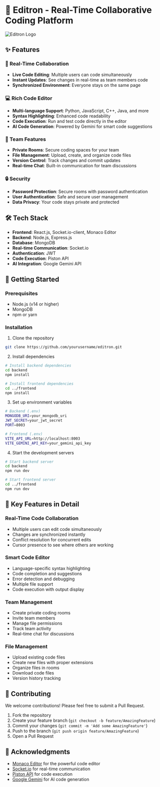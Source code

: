 # 🚀 Editron - Real-Time Collaborative Coding Platform

![Editron Logo](/logo.png)

## ✨ Features

### 🎯 Real-Time Collaboration
- **Live Code Editing**: Multiple users can code simultaneously
- **Instant Updates**: See changes in real-time as team members code
- **Synchronized Environment**: Everyone stays on the same page

### 💻 Rich Code Editor
- **Multi-language Support**: Python, JavaScript, C++, Java, and more
- **Syntax Highlighting**: Enhanced code readability
- **Code Execution**: Run and test code directly in the editor
- **AI Code Generation**: Powered by Gemini for smart code suggestions

### 👥 Team Features
- **Private Rooms**: Secure coding spaces for your team
- **File Management**: Upload, create, and organize code files
- **Version Control**: Track changes and commit updates
- **Real-time Chat**: Built-in communication for team discussions

### 🔒 Security
- **Password Protection**: Secure rooms with password authentication
- **User Authentication**: Safe and secure user management
- **Data Privacy**: Your code stays private and protected

## 🛠️ Tech Stack

- **Frontend**: React.js, Socket.io-client, Monaco Editor
- **Backend**: Node.js, Express.js
- **Database**: MongoDB
- **Real-time Communication**: Socket.io
- **Authentication**: JWT
- **Code Execution**: Piston API
- **AI Integration**: Google Gemini API

## 🚀 Getting Started

### Prerequisites
- Node.js (v14 or higher)
- MongoDB
- npm or yarn

### Installation

1. Clone the repository
```bash
git clone https://github.com/yourusername/editron.git
```

2. Install dependencies
```bash
# Install backend dependencies
cd backend
npm install

# Install frontend dependencies
cd ../frontend
npm install
```

3. Set up environment variables
```bash
# Backend (.env)
MONGODB_URI=your_mongodb_uri
JWT_SECRET=your_jwt_secret
PORT=8003

# Frontend (.env)
VITE_API_URL=http://localhost:8003
VITE_GEMINI_API_KEY=your_gemini_api_key
```

4. Start the development servers
```bash
# Start backend server
cd backend
npm run dev

# Start frontend server
cd ../frontend
npm run dev
```

## 🌟 Key Features in Detail

### Real-Time Code Collaboration
- Multiple users can edit code simultaneously
- Changes are synchronized instantly
- Conflict resolution for concurrent edits
- Cursor presence to see where others are working

### Smart Code Editor
- Language-specific syntax highlighting
- Code completion and suggestions
- Error detection and debugging
- Multiple file support
- Code execution with output display

### Team Management
- Create private coding rooms
- Invite team members
- Manage file permissions
- Track team activity
- Real-time chat for discussions

### File Management
- Upload existing code files
- Create new files with proper extensions
- Organize files in rooms
- Download code files
- Version history tracking

## 🤝 Contributing

We welcome contributions! Please feel free to submit a Pull Request.

1. Fork the repository
2. Create your feature branch (`git checkout -b feature/AmazingFeature`)
3. Commit your changes (`git commit -m 'Add some AmazingFeature'`)
4. Push to the branch (`git push origin feature/AmazingFeature`)
5. Open a Pull Request

## 🙏 Acknowledgments

- [Monaco Editor](https://microsoft.github.io/monaco-editor/) for the powerful code editor
- [Socket.io](https://socket.io/) for real-time communication
- [Piston API](https://github.com/engineer-man/piston) for code execution
- [Google Gemini](https://deepmind.google/technologies/gemini/) for AI code generation